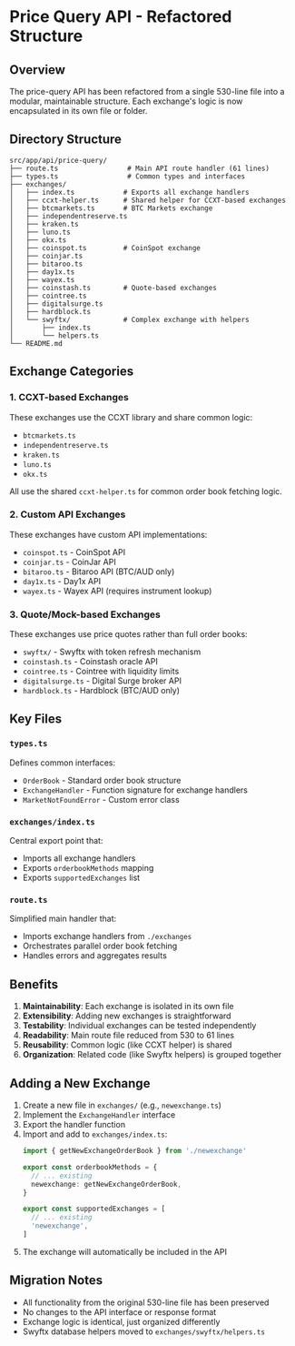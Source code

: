 # Price Query API - Refactored Structure

## Overview
The price-query API has been refactored from a single 530-line file into a modular, maintainable structure. Each exchange's logic is now encapsulated in its own file or folder.

## Directory Structure

```
src/app/api/price-query/
├── route.ts                 # Main API route handler (61 lines)
├── types.ts                 # Common types and interfaces
├── exchanges/
│   ├── index.ts            # Exports all exchange handlers
│   ├── ccxt-helper.ts      # Shared helper for CCXT-based exchanges
│   ├── btcmarkets.ts       # BTC Markets exchange
│   ├── independentreserve.ts
│   ├── kraken.ts
│   ├── luno.ts
│   ├── okx.ts
│   ├── coinspot.ts         # CoinSpot exchange
│   ├── coinjar.ts
│   ├── bitaroo.ts
│   ├── day1x.ts
│   ├── wayex.ts
│   ├── coinstash.ts        # Quote-based exchanges
│   ├── cointree.ts
│   ├── digitalsurge.ts
│   ├── hardblock.ts
│   └── swyftx/             # Complex exchange with helpers
│       ├── index.ts
│       └── helpers.ts
└── README.md
```

## Exchange Categories

### 1. CCXT-based Exchanges
These exchanges use the CCXT library and share common logic:
- `btcmarkets.ts`
- `independentreserve.ts`
- `kraken.ts`
- `luno.ts`
- `okx.ts`

All use the shared `ccxt-helper.ts` for common order book fetching logic.

### 2. Custom API Exchanges
These exchanges have custom API implementations:
- `coinspot.ts` - CoinSpot API
- `coinjar.ts` - CoinJar API
- `bitaroo.ts` - Bitaroo API (BTC/AUD only)
- `day1x.ts` - Day1x API
- `wayex.ts` - Wayex API (requires instrument lookup)

### 3. Quote/Mock-based Exchanges
These exchanges use price quotes rather than full order books:
- `swyftx/` - Swyftx with token refresh mechanism
- `coinstash.ts` - Coinstash oracle API
- `cointree.ts` - Cointree with liquidity limits
- `digitalsurge.ts` - Digital Surge broker API
- `hardblock.ts` - Hardblock (BTC/AUD only)

## Key Files

### `types.ts`
Defines common interfaces:
- `OrderBook` - Standard order book structure
- `ExchangeHandler` - Function signature for exchange handlers
- `MarketNotFoundError` - Custom error class

### `exchanges/index.ts`
Central export point that:
- Imports all exchange handlers
- Exports `orderbookMethods` mapping
- Exports `supportedExchanges` list

### `route.ts`
Simplified main handler that:
- Imports exchange handlers from `./exchanges`
- Orchestrates parallel order book fetching
- Handles errors and aggregates results

## Benefits

1. **Maintainability**: Each exchange is isolated in its own file
2. **Extensibility**: Adding new exchanges is straightforward
3. **Testability**: Individual exchanges can be tested independently
4. **Readability**: Main route file reduced from 530 to 61 lines
5. **Reusability**: Common logic (like CCXT helper) is shared
6. **Organization**: Related code (like Swyftx helpers) is grouped together

## Adding a New Exchange

1. Create a new file in `exchanges/` (e.g., `newexchange.ts`)
2. Implement the `ExchangeHandler` interface
3. Export the handler function
4. Import and add to `exchanges/index.ts`:
   ```typescript
   import { getNewExchangeOrderBook } from './newexchange'
   
   export const orderbookMethods = {
     // ... existing
     newexchange: getNewExchangeOrderBook,
   }
   
   export const supportedExchanges = [
     // ... existing
     'newexchange',
   ]
   ```
5. The exchange will automatically be included in the API

## Migration Notes

- All functionality from the original 530-line file has been preserved
- No changes to the API interface or response format
- Exchange logic is identical, just organized differently
- Swyftx database helpers moved to `exchanges/swyftx/helpers.ts`
